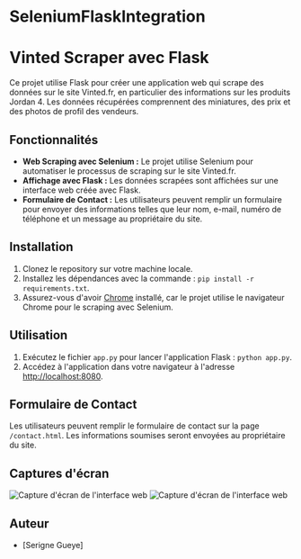 # SeleniumFlaskIntegration
# Vinted Scraper avec Flask

Ce projet utilise Flask pour créer une application web qui scrape des données sur le site Vinted.fr, en particulier des informations sur les produits Jordan 4. Les données récupérées comprennent des miniatures, des prix et des photos de profil des vendeurs.

## Fonctionnalités

- **Web Scraping avec Selenium :** Le projet utilise Selenium pour automatiser le processus de scraping sur le site Vinted.fr.
- **Affichage avec Flask :** Les données scrapées sont affichées sur une interface web créée avec Flask.
- **Formulaire de Contact :** Les utilisateurs peuvent remplir un formulaire pour envoyer des informations telles que leur nom, e-mail, numéro de téléphone et un message au propriétaire du site.

## Installation

1. Clonez le repository sur votre machine locale.
2. Installez les dépendances avec la commande : `pip install -r requirements.txt`.
3. Assurez-vous d'avoir [Chrome](https://www.google.com/chrome/) installé, car le projet utilise le navigateur Chrome pour le scraping avec Selenium.

## Utilisation

1. Exécutez le fichier `app.py` pour lancer l'application Flask : `python app.py`.
2. Accédez à l'application dans votre navigateur à l'adresse [http://localhost:8080](http://localhost:8080).

## Formulaire de Contact

Les utilisateurs peuvent remplir le formulaire de contact sur la page `/contact.html`. Les informations soumises seront envoyées au propriétaire du site.

## Captures d'écran

![Capture d'écran de l'interface web](https://pbs.twimg.com/media/F_U5L_AXwAASl2U?format=jpg&name=large)
![Capture d'écran de l'interface web](https://pbs.twimg.com/media/F_U6x1uXYAAtqEz?format=jpg&name=small)

## Auteur

- [Serigne Gueye]
